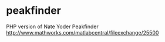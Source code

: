 peakfinder
==========

PHP version of Nate Yoder  Peakfinder http://www.mathworks.com/matlabcentral/fileexchange/25500